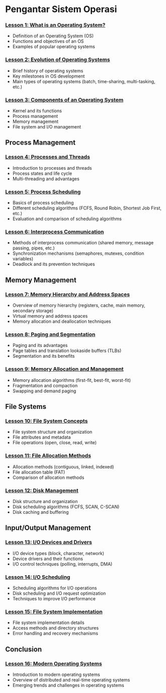 # Pengantar Sistem Operasi

### [Lesson 1: What is an Operating System?](./1th-What-is-an-Operating-System.md)
- Definition of an Operating System (OS)
- Functions and objectives of an OS
- Examples of popular operating systems

### [Lesson 2: Evolution of Operating Systems](./2nd-Evolution-of-Operating-Systems.md)
- Brief history of operating systems
- Key milestones in OS development
- Main types of operating systems (batch, time-sharing, multi-tasking, etc.)

### [Lesson 3: Components of an Operating System](./3rd-Components-of-an-Operating-System.md)
- Kernel and its functions
- Process management
- Memory management
- File system and I/O management

## Process Management

### [Lesson 4: Processes and Threads](./4th-Processes-and-Threads.md)
- Introduction to processes and threads
- Process states and life cycle
- Multi-threading and advantages

### [Lesson 5: Process Scheduling](./5th-Process-Scheduling.md)
- Basics of process scheduling
- Different scheduling algorithms (FCFS, Round Robin, Shortest Job First, etc.)
- Evaluation and comparison of scheduling algorithms

### [Lesson 6: Interprocess Communication](./6th-Interprocess-Communication.md)
- Methods of interprocess communication (shared memory, message passing, pipes, etc.)
- Synchronization mechanisms (semaphores, mutexes, condition variables)
- Deadlock and its prevention techniques

## Memory Management

### [Lesson 7: Memory Hierarchy and Address Spaces](./7th-Memory-Hierarchy-and-Address-Spaces.md)
- Overview of memory hierarchy (registers, cache, main memory, secondary storage)
- Virtual memory and address spaces
- Memory allocation and deallocation techniques

### [Lesson 8: Paging and Segmentation](./8th-Paging-and-Segmentation.md)
- Paging and its advantages
- Page tables and translation lookaside buffers (TLBs)
- Segmentation and its benefits

### [Lesson 9: Memory Allocation and Management](./9th-Memory-Allocation-and-Management.md)
- Memory allocation algorithms (first-fit, best-fit, worst-fit)
- Fragmentation and compaction
- Swapping and demand paging

## File Systems

### [Lesson 10: File System Concepts](./10th-File-System-Concepts.md)
- File system structure and organization
- File attributes and metadata
- File operations (open, close, read, write)

### [Lesson 11: File Allocation Methods](./11th-File-Allocation-Methods.md)
- Allocation methods (contiguous, linked, indexed)
- File allocation table (FAT)
- Comparison of allocation methods

### [Lesson 12: Disk Management](./12th-Disk-Management.md)
- Disk structure and organization
- Disk scheduling algorithms (FCFS, SCAN, C-SCAN)
- Disk caching and buffering

## Input/Output Management

### [Lesson 13: I/O Devices and Drivers](./13th-IO-Devices-and-Drivers.md)
- I/O device types (block, character, network)
- Device drivers and their functions
- I/O control techniques (polling, interrupts, DMA)

### [Lesson 14: I/O Scheduling](./14th-IO-Scheduling.md)
- Scheduling algorithms for I/O operations
- Disk scheduling and I/O request optimization
- Techniques to improve I/O performance

### [Lesson 15: File System Implementation](./15th-File-System-Implementation.md)
- File system implementation details
- Access methods and directory structures
- Error handling and recovery mechanisms

## Conclusion

### [Lesson 16: Modern Operating Systems](./16th-Modern-Operating-Systems.md)
- Introduction to modern operating systems
- Overview of distributed and real-time operating systems
- Emerging trends and challenges in operating systems